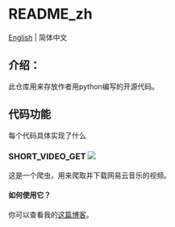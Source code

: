 # README_zh

[English](https://github.com/pythonqi/code/blob/master/README.md) | 简体中文

## 介绍：

此仓库用来存放作者用python编写的开源代码。

## 代码功能

每个代码具体实现了什么

### SHORT_VIDEO_GET ![](http://p8paxmsip.bkt.clouddn.com/github/cloudmusic.png)

这是一个爬虫，用来爬取并下载网易云音乐的视频。

#### 如何使用它？

你可以查看我的[这篇博客](http://pythonqi.com/2018/05/23/python爬虫下载网易云音乐短视频/)。